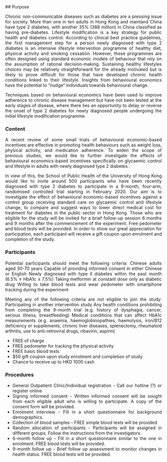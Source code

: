 <div align="justify">
## Purpose

Chronic non-communicable diseases such as diabetes are a pressing issue for society. More than one in ten adults in Hong Kong and mainland China have type 2 diabetes, with another 35% (388 million) in China classified as having pre-diabetes. Lifestyle modification is a key strategy for public health and diabetes control. According to clinical best practice guidelines, the first management step for a person newly diagnosed with type 2 diabetes is an intensive lifestyle intervention programme of healthy diet, physical activity and smoking cessation. However, these programmes are often designed using standard economic models of behaviour that rely on the assumption of rational decision-making. Sustaining healthy lifestyles choices may be relatively straightforward for the already motivated but is likely to prove difficult for those that have developed chronic health conditions linked to their lifestyle. Insights from behavioural economics have the potential to “nudge” individuals towards behavioural change.
 
Techniques based on behavioural economics have been used to improve adherence to chronic disease management but have not been tested at the early stages of disease, where there lies an opportunity to delay or reverse the onset of type 2 diabetes for newly diagnosed people undergoing the initial lifestyle modification programme.

### Content

A recent review of some small trials of behavioural economic-based incentives are effective in promoting health behaviours such as weight loss, physical activity, and medication adherence. To widen the scope of previous studies, we would like to further investigate the effects of behavioural economics-based incentives specifically on glycaemic control and lifestyle in adults with newly diagnosed type 2 diabetes.
 
In view of this, the School of Public Health of the University of Hong Kong would like to invite around 500 participants who have been recently diagnosed with type 2 diabetes to participate in a 9-month, four-arm, randomised controlled trial starting in February 2020. Our aim is to investigate the effect of behavioural economic-based incentives against a control group receiving standard care on glycaemic control and lifestyle change, to compare and suggest ways to lower direct medical cost for treatment for diabetes in the public sector in Hong Kong. Those who are eligible for the study will be invited for a brief follow-up session 6 months and 9 months after the commencement of the experiment. Free pedometer and blood tests will be provided. In order to show our great appreciation for participation, each participant will receive a gift coupon upon enrolment and completion of the study.

### Participants
Potential participants should meet the following criteria:
Chinese adults aged 30-70 years
Capable of providing informed consent in either Chinese or English
Newly diagnosed with type II diabetes within the past month (6.5% ≤ HbA1c ≤ 7.5%)
Taking metformin at constant dose only as diabetic drug
Willing to take blood tests and wear pedometer with smartphone tracking during the experiment
 
Meeting any of the following criteria are not eligible to join the study:
Participating in another intervention study
Any health conditions prohibiting from completing the 9-month trial (e.g. history of dysphagia, cancer, serious illness, breastfeeding)
Medical conditions that can affect HbA1c measurements (e.g. anaemia, haemoglobinopathies, haemolysis, iron/B12 deficiency or supplements, chronic liver diseases, splenectomy, rheumatoid arthritis, use to anti-retroviral drugs, ribavirin, aspirin)

<ul>
<li>FREE of charge</li>
<li>FREE pedometer for tracking the physical activity</li>
<li>FREE basic blood tests</li>
<li>$50 gift coupon upon study enrolment and completion of study</li>
<li>Chance to receive up to HKD 1000 cash</li>
</ul>

### Procedures
<ul>
<li>General Outpatient Clinic/Individual registration - Call our hotline (?) or register online</li>
<li>Signing informed consent - Written informed consent will be sought from each eligible adult who is willing to participate. A copy of the consent form will be provided.</li>
<li>Enrolment interview - Fill in a short questionnaire for background demographics.</li>
<li>Collection of blood samples - FREE simple blood tests will be provided</li>
<li>Random allocation of participants - Participants will be assigned in different groups. Follow the instructions from the investigators.</li>
<li>6-month follow up - Fill in a short questionnaire similar to the one in enrolment. FREE blood tests will be provided.</li>
<li>9-month follow up - Brief follow up assessment to monitor changes in health status. FREE blood tests will be provided.</li>
</ul>
</div>

